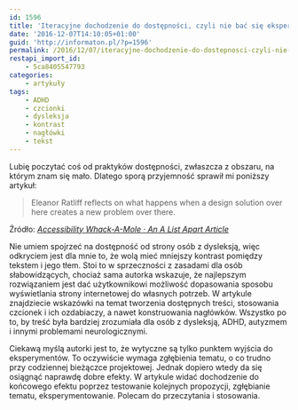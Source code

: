 ```yaml
---
id: 1596
title: 'Iteracyjne dochodzenie do dostępności, czyli nie bać się eksperymentowania'
date: '2016-12-07T14:10:05+01:00'
guid: 'http://informaton.pl/?p=1596'
permalink: /2016/12/07/iteracyjne-dochodzenie-do-dostepnosci-czyli-nie-bac-sie-eksperymentowania/
restapi_import_id:
    - 5ca8405547793
categories:
    - artykuły
tags:
    - ADHD
    - czcionki
    - dysleksja
    - kontrast
    - nagłówki
    - tekst
---
```


Lubię poczytać coś od praktyków dostępności, zwłaszcza z obszaru, na którym znam się mało. Dlatego sporą przyjemność sprawił mi poniższy artykuł:

> Eleanor Ratliff reflects on what happens when a design solution over here creates a new problem over there.

Źródło: *[Accessibility Whack-A-Mole · An A List Apart Article](http://alistapart.com/article/accessibility-whack-a-mole)*

Nie umiem spojrzeć na dostępność od strony osób z dysleksją, więc odkryciem jest dla mnie to, że wolą mieć mniejszy kontrast pomiędzy tekstem i jego tłem. Stoi to w sprzeczności z zasadami dla osób słabowidzących, chociaż sama autorka wskazuje, że najlepszym rozwiązaniem jest dać użytkownikowi możliwość dopasowania sposobu wyświetlania strony internetowej do własnych potrzeb. W artykule znajdziecie wskazówki na temat tworzenia dostępnych treści, stosowania czcionek i ich ozdabiaczy, a nawet konstruowania nagłówków. Wszystko po to, by treść była bardziej zrozumiała dla osób z dysleksją, ADHD, autyzmem i innymi problemami neurologicznymi.

Ciekawą myślą autorki jest to, że wytyczne są tylko punktem wyjścia do eksperymentów. To oczywiście wymaga zgłębienia tematu, o co trudno przy codziennej bieżączce projektowej. Jednak dopiero wtedy da się osiągnąć naprawdę dobre efekty. W artykule widać dochodzenie do końcowego efektu poprzez testowanie kolejnych propozycji, zgłębianie tematu, eksperymentowanie. Polecam do przeczytania i stosowania.
